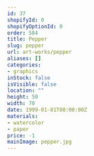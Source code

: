 ```yaml
---
id: 37
shopifyId: 0
shopifyOptionId: 0
order: 584
title: Pepper
slug: pepper
url: art-works/pepper
aliases: []
categories:
- graphics
inStock: false
isVisible: false
location: ""
height: 50
width: 70
date: 1999-01-01T00:00:00Z
materials:
- watercolor
- paper
price: -1
mainImage: pepper.jpg
---
```

